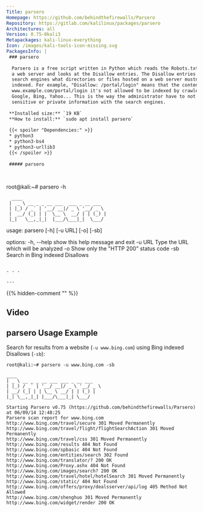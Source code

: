 ```yaml
---
Title: parsero
Homepage: https://github.com/behindthefirewalls/Parsero
Repository: https://gitlab.com/kalilinux/packages/parsero
Architectures: all
Version: 0.75-0kali3
Metapackages: kali-linux-everything 
Icon: /images/kali-tools-icon-missing.svg
PackagesInfo: |
 ### parsero
 
  Parsero is a free script written in Python which reads the Robots.txt file of
  a web server and looks at the Disallow entries. The Disallow entries tell the
  search engines what directories or files hosted on a web server mustn't be
  indexed. For example, "Disallow: /portal/login" means that the content on
  www.example.com/portal/login it's not allowed to be indexed by crawlers like
  Google, Bing, Yahoo... This is the way the administrator have to not share
  sensitive or private information with the search engines.
 
 **Installed size:** `19 KB`  
 **How to install:** `sudo apt install parsero`  
 
 {{< spoiler "Dependencies:" >}}
 * python3
 * python3-bs4
 * python3-urllib3
 {{< /spoiler >}}
 
 ##### parsero
 
 
 ```
 root@kali:~# parsero -h
 
 	  ____                               
 	 |  _ \ __ _ _ __ ___  ___ _ __ ___  
 	 | |_) / _` | '__/ __|/ _ \ '__/ _ \ 
 	 |  __/ (_| | |  \__ \  __/ | | (_) |
 	 |_|   \__,_|_|  |___/\___|_|  \___/ 
 
 usage: parsero [-h] [-u URL] [-o] [-sb]
 
 options:
   -h, --help  show this help message and exit
   -u URL      Type the URL which will be analyzed
   -o          Show only the "HTTP 200" status code
   -sb         Search in Bing indexed Disallows
 ```
 
 - - -
 
---
```

{{% hidden-comment "<!--Do not edit anything above this line-->" %}}

## Video

<script id="asciicast-31995" src="https://asciinema.org/a/31995.js" async type="text/javascript"></script>

## parsero Usage Example

Search for results from a website (`-u www.bing.com`) using Bing indexed Disallows (`-sb`):

````
root@kali:~# parsero -u www.bing.com -sb

____
| _ \ __ _ _ __ ___ ___ _ __ ___
| |_) / _` | '__/ __|/ _ \ '__/ _ \
| __/ (_| | | \__ \ __/ | | (_) |
|_| \__,_|_| |___/\___|_| \___/

Starting Parsero v0.75 (https://github.com/behindthefirewalls/Parsero) at 06/09/14 12:48:25
Parsero scan report for www.bing.com
http://www.bing.com/travel/secure 301 Moved Permanently
http://www.bing.com/travel/flight/flightSearchAction 301 Moved Permanently
http://www.bing.com/travel/css 301 Moved Permanently
http://www.bing.com/results 404 Not Found
http://www.bing.com/spbasic 404 Not Found
http://www.bing.com/entities/search 302 Found
http://www.bing.com/translator/? 200 OK
http://www.bing.com/Proxy.ashx 404 Not Found
http://www.bing.com/images/search? 200 OK
http://www.bing.com/travel/hotel/hotelSearch 301 Moved Permanently
http://www.bing.com/static/ 404 Not Found
http://www.bing.com/offers/proxy/dealsserver/api/log 405 Method Not Allowed
http://www.bing.com/shenghuo 301 Moved Permanently
http://www.bing.com/widget/render 200 OK
````
